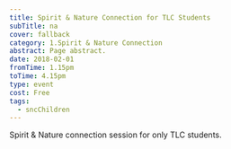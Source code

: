 ```yaml
---
title: Spirit & Nature Connection for TLC Students
subTitle: na
cover: fallback
category: 1.Spirit & Nature Connection
abstract: Page abstract.
date: 2018-02-01
fromTime: 1.15pm
toTime: 4.15pm
type: event
cost: Free
tags:
  - sncChildren
---
```


Spirit & Nature connection session for only TLC students.

